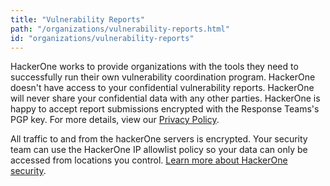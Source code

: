 ```yaml
---
title: "Vulnerability Reports"
path: "/organizations/vulnerability-reports.html"
id: "organizations/vulnerability-reports"
---
```

HackerOne works to provide organizations with the tools they need to successfully run their own vulnerability coordination program. HackerOne doesn't have access to your confidential vulnerability reports. HackerOne will never share your confidential data with any other parties. HackerOne is happy to accept report submissions encrypted with the Response Teams's PGP key. For more details, view our [Privacy Policy](https://www.hackerone.com/privacy).

All traffic to and from the hackerOne servers is encrypted. Your security team can use the HackerOne IP allowlist policy so your data can only be accessed from locations you control. [Learn more about HackerOne security](https://hackerone.com/security).

